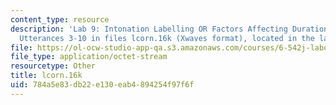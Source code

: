 ```yaml
---
content_type: resource
description: 'Lab 9: Intonation Labelling OR Factors Affecting Duration. Part A1:
  Utterances 3-10 in files lcorn.16k (Xwaves format), located in the labc account'
file: https://ol-ocw-studio-app-qa.s3.amazonaws.com/courses/6-542j-laboratory-on-the-physiology-acoustics-and-perception-of-speech-fall-2005/784a5e83db22e130eab4894254f97f6f_lcorn.16k
file_type: application/octet-stream
resourcetype: Other
title: lcorn.16k
uid: 784a5e83-db22-e130-eab4-894254f97f6f
---
```

